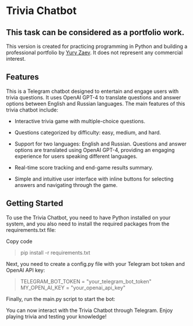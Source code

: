 # Trivia Chatbot
## This task can be considered as a portfolio work.

This version is created for practicing programming in Python and building a professional portfolio by <a href="https://github.com/jzaev" target="_blank">Yury Zaev</a>. It does not represent any commercial interest.

## Features
This is a Telegram chatbot designed to entertain and engage users with trivia questions. It uses OpenAI GPT-4 to translate questions and answer options between English and Russian languages. The main features of this trivia chatbot include:

* Interactive trivia game with multiple-choice questions.

* Questions categorized by difficulty: easy, medium, and hard.

* Support for two languages: English and Russian. Questions and answer options are translated using OpenAI GPT-4, providing an engaging experience for users speaking different languages.

* Real-time score tracking and end-game results summary.

* Simple and intuitive user interface with inline buttons for selecting answers and navigating through the game.

## Getting Started
To use the Trivia Chatbot, you need to have Python installed on your system, and you also need to install the required packages from the requirements.txt file:

Copy code
> pip install -r requirements.txt

Next, you need to create a config.py file with your Telegram bot token and OpenAI API key:

>TELEGRAM_BOT_TOKEN = "your_telegram_bot_token"
>MY_OPEN_AI_KEY = "your_openai_api_key"

Finally, run the main.py script to start the bot:

You can now interact with the Trivia Chatbot through Telegram. Enjoy playing trivia and testing your knowledge!
